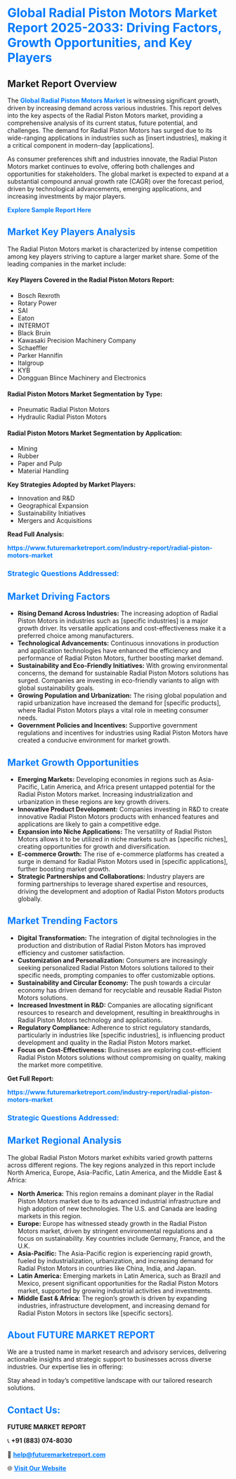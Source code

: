 <h1 style="color: #007BFF;">Global Radial Piston Motors Market Report 2025-2033: Driving Factors, Growth Opportunities, and Key Players</h1>

<section id="overview">
<h2>Market Report Overview</h2>
<p>The <a href="https://www.futuremarketreport.com/industry-report/radial-piston-motors-market" style="color: #007BFF; text-decoration: none;"><strong>Global Radial Piston Motors Market</strong></a> is witnessing significant growth, driven by increasing demand across various industries. This report delves into the key aspects of the Radial Piston Motors market, providing a comprehensive analysis of its current status, future potential, and challenges. The demand for Radial Piston Motors has surged due to its wide-ranging applications in industries such as [insert industries], making it a critical component in modern-day [applications].</p>
<p>As consumer preferences shift and industries innovate, the Radial Piston Motors market continues to evolve, offering both challenges and opportunities for stakeholders. The global market is expected to expand at a substantial compound annual growth rate (CAGR) over the forecast period, driven by technological advancements, emerging applications, and increasing investments by major players.</p>
</section>

<section id="overview">
<p><a href="https://www.futuremarketreport.com/request-sample/reportId=92995" style="color: #007BFF; text-decoration: none;"><strong>Explore Sample Report Here</strong></a></p>
</section>

<section id="key-players">
<h2 style="color: #007BFF;">Market Key Players Analysis</h2>
<p>The Radial Piston Motors market is characterized by intense competition among key players striving to capture a larger market share. Some of the leading companies in the market include:</p>
<h4>Key Players Covered in the Radial Piston Motors Report:</h4>
<ul><li>Bosch Rexroth</li><li>Rotary Power</li><li>SAI</li><li>Eaton</li><li>INTERMOT</li><li>Black Bruin</li><li>Kawasaki Precision Machinery Company</li><li>Schaeffler</li><li>Parker Hannifin</li><li>Italgroup</li><li>KYB</li><li>Dongguan Blince Machinery and Electronics</li></ul>
<h4>Radial Piston Motors Market Segmentation by Type:</h4>
<ul><li>Pneumatic Radial Piston Motors</li><li>Hydraulic Radial Piston Motors</li></ul>

<h4>Radial Piston Motors Market Segmentation by Application:</h4>
<ul><li>Mining</li><li>Rubber</li><li>Paper and Pulp</li><li>Material Handling</li></ul>
<p><strong>Key Strategies Adopted by Market Players:</strong></p>
<ul>
<li>Innovation and R&D</li>
<li>Geographical Expansion</li>
<li>Sustainability Initiatives</li>
<li>Mergers and Acquisitions</li>
</ul>
</section>

<section>
<p><strong>Read Full Analysis: </strong></p><a href="https://www.futuremarketreport.com/industry-report/radial-piston-motors-market" style="color: #007BFF; text-decoration: none;"><strong>https://www.futuremarketreport.com/industry-report/radial-piston-motors-market</strong></a>
<h3 style="color: #007BFF;">Strategic Questions Addressed:</h3>
</section>

<section id="driving-factors">
<h2 style="color: #007BFF;">Market Driving Factors</h2>
<ul>
<li><strong>Rising Demand Across Industries:</strong> The increasing adoption of Radial Piston Motors in industries such as [specific industries] is a major growth driver. Its versatile applications and cost-effectiveness make it a preferred choice among manufacturers.</li>
<li><strong>Technological Advancements:</strong> Continuous innovations in production and application technologies have enhanced the efficiency and performance of Radial Piston Motors, further boosting market demand.</li>
<li><strong>Sustainability and Eco-Friendly Initiatives:</strong> With growing environmental concerns, the demand for sustainable Radial Piston Motors solutions has surged. Companies are investing in eco-friendly variants to align with global sustainability goals.</li>
<li><strong>Growing Population and Urbanization:</strong> The rising global population and rapid urbanization have increased the demand for [specific products], where Radial Piston Motors plays a vital role in meeting consumer needs.</li>
<li><strong>Government Policies and Incentives:</strong> Supportive government regulations and incentives for industries using Radial Piston Motors have created a conducive environment for market growth.</li>
</ul>
</section>

<section id="growth-opportunities">
<h2 style="color: #007BFF;">Market Growth Opportunities</h2>
<ul>
<li><strong>Emerging Markets:</strong> Developing economies in regions such as Asia-Pacific, Latin America, and Africa present untapped potential for the Radial Piston Motors market. Increasing industrialization and urbanization in these regions are key growth drivers.</li>
<li><strong>Innovative Product Development:</strong> Companies investing in R&D to create innovative Radial Piston Motors products with enhanced features and applications are likely to gain a competitive edge.</li>
<li><strong>Expansion into Niche Applications:</strong> The versatility of Radial Piston Motors allows it to be utilized in niche markets such as [specific niches], creating opportunities for growth and diversification.</li>
<li><strong>E-commerce Growth:</strong> The rise of e-commerce platforms has created a surge in demand for Radial Piston Motors used in [specific applications], further boosting market growth.</li>
<li><strong>Strategic Partnerships and Collaborations:</strong> Industry players are forming partnerships to leverage shared expertise and resources, driving the development and adoption of Radial Piston Motors products globally.</li>
</ul>
</section>

<section id="trending-factors">
<h2 style="color: #007BFF;">Market Trending Factors</h2>
<ul>
<li><strong>Digital Transformation:</strong> The integration of digital technologies in the production and distribution of Radial Piston Motors has improved efficiency and customer satisfaction.</li>
<li><strong>Customization and Personalization:</strong> Consumers are increasingly seeking personalized Radial Piston Motors solutions tailored to their specific needs, prompting companies to offer customizable options.</li>
<li><strong>Sustainability and Circular Economy:</strong> The push towards a circular economy has driven demand for recyclable and reusable Radial Piston Motors solutions.</li>
<li><strong>Increased Investment in R&D:</strong> Companies are allocating significant resources to research and development, resulting in breakthroughs in Radial Piston Motors technology and applications.</li>
<li><strong>Regulatory Compliance:</strong> Adherence to strict regulatory standards, particularly in industries like [specific industries], is influencing product development and quality in the Radial Piston Motors market.</li>
<li><strong>Focus on Cost-Effectiveness:</strong> Businesses are exploring cost-efficient Radial Piston Motors solutions without compromising on quality, making the market more competitive.</li>
</ul>
</section>

<section>
<p><strong>Get Full Report: </strong></p><a href="https://www.futuremarketreport.com/industry-report/radial-piston-motors-market" style="color: #007BFF; text-decoration: none;"><strong>https://www.futuremarketreport.com/industry-report/radial-piston-motors-market</strong></a>
<h3 style="color: #007BFF;">Strategic Questions Addressed:</h3>
</section>


<section id="regional-analysis">
<h2 style="color: #007BFF;">Market Regional Analysis</h2>
<p>The global Radial Piston Motors market exhibits varied growth patterns across different regions. The key regions analyzed in this report include North America, Europe, Asia-Pacific, Latin America, and the Middle East & Africa:</p>
<ul>
<li><strong>North America:</strong> This region remains a dominant player in the Radial Piston Motors market due to its advanced industrial infrastructure and high adoption of new technologies. The U.S. and Canada are leading markets in this region.</li>
<li><strong>Europe:</strong> Europe has witnessed steady growth in the Radial Piston Motors market, driven by stringent environmental regulations and a focus on sustainability. Key countries include Germany, France, and the U.K.</li>
<li><strong>Asia-Pacific:</strong> The Asia-Pacific region is experiencing rapid growth, fueled by industrialization, urbanization, and increasing demand for Radial Piston Motors in countries like China, India, and Japan.</li>
<li><strong>Latin America:</strong> Emerging markets in Latin America, such as Brazil and Mexico, present significant opportunities for the Radial Piston Motors market, supported by growing industrial activities and investments.</li>
<li><strong>Middle East & Africa:</strong> The region’s growth is driven by expanding industries, infrastructure development, and increasing demand for Radial Piston Motors in sectors like [specific sectors].</li>
</ul>
</section>

<footer>
<h2 style="color: #007BFF;">About FUTURE MARKET REPORT</h2>
<p>We are a trusted name in market research and advisory services, delivering actionable insights and strategic support to businesses across diverse industries. Our expertise lies in offering:</p>

<p>Stay ahead in today’s competitive landscape with our tailored research solutions.</p>

<h2 style="color: #007BFF;">Contact Us:</h2>
<p><strong>FUTURE MARKET REPORT</strong></p>
<p>📞 <strong>+91 (883) 074-8030</strong></p>
<p>📧 <strong><a href="mailto:help@futuremarketreport.com" style="color: #007BFF;">help@futuremarketreport.com</a></strong></p>
<p>🌐 <strong><a href="https://www.futuremarketreport.com/" style="color: #007BFF;">Visit Our Website</a></strong></p>
</footer>